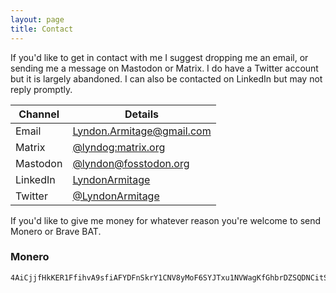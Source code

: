 ```yaml
---
layout: page
title: Contact
---
```


If you'd like to get in contact with me I suggest dropping me an email, or
sending me a message on Mastodon or Matrix. I do have a Twitter account but it
is largely abandoned. I can also be contacted on LinkedIn but may not reply
promptly.

| Channel  | Details                                                       |
| -------- | ------------------------------------------------------------- |
| Email    | [Lyndon.Armitage@gmail.com](mailto:lyndon.armitage@gmail.com) |
| Matrix   | [@lyndog:matrix.org](https://matrix.to/#/@lyndog:matrix.org)  |
| Mastodon | [@lyndon@fosstodon.org](https://fosstodon.org/@lyndon)        |
| LinkedIn | [LyndonArmitage](https://www.linkedin.com/in/lyndonarmitage/) |
| Twitter  | [@LyndonArmitage](https://twitter.com/LyndonArmitage)         |

If you'd like to give me money for whatever reason you're welcome to send
Monero or Brave BAT.

### Monero

```
4AiCjjfHkKER1FfihvA9sfiAFYDFnSkrY1CNV8yMoF6SYJTxu1NVWagKfGhbrDZSQDNCitSLUaFhtJTheZW2yAHAUUpkkHW
```

